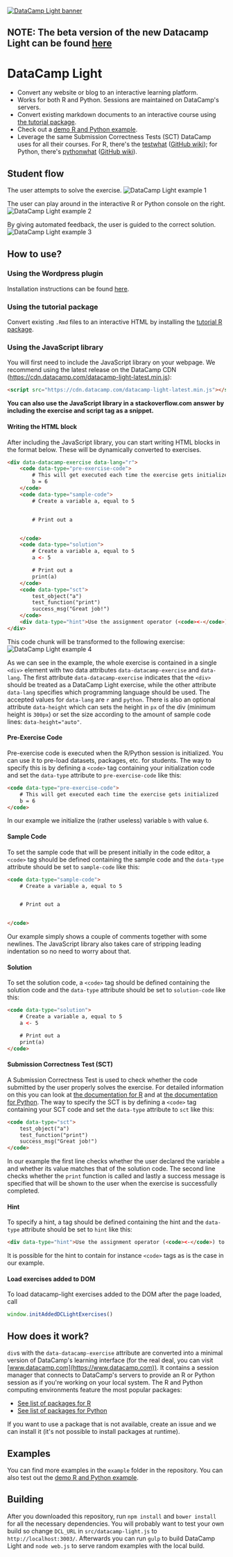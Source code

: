 [![DataCamp Light banner](https://assets.datacamp.com/img/github/datacamp-light/bannerv3.1.png "Banner")](https://cdn.datacamp.com/dcl/standalone-example.html)

## NOTE: The beta version of the new Datacamp Light can be found [here](https://github.com/datacamp/datacamp-light/tree/beta)

# DataCamp Light

* Convert any website or blog to an interactive learning platform.
* Works for both R and Python. Sessions are maintained on DataCamp's servers.
* Convert existing markdown documents to an interactive course using [the tutorial package](https://github.com/datacamp/tutorial).
* Check out a [demo R and Python example](https://cdn.datacamp.com/dcl/standalone-example.html).
* Leverage the same Submission Correctness Tests (SCT) DataCamp uses for all their courses. For R, there's the [testwhat](https://github.com/datacamp/testwhat) ([GitHub wiki](https://github.com/datacamp/testwhat/wiki)); for Python, there's [pythonwhat](https://github.com/datacamp/pythonwhat) ([GitHub wiki](https://github.com/datacamp/pythonwhat/wiki)).

## Student flow

The user attempts to solve the exercise.
![DataCamp Light example 1](https://assets.datacamp.com/img/github/datacamp-light/example_r_1.jpg "Example 1 R")

The user can play around in the interactive R or Python console on the right.
![DataCamp Light example 2](https://assets.datacamp.com/img/github/datacamp-light/example_r_2.jpg "Example 2 R")

By giving automated feedback, the user is guided to the correct solution.
![DataCamp Light example 3](https://assets.datacamp.com/img/github/datacamp-light/example_r_3.jpg "Example 3 R")

## How to use?

### Using the Wordpress plugin
Installation instructions can be found [here](https://github.com/datacamp/datacamp-light-wordpress).

### Using the tutorial package
Convert existing `.Rmd` files to an interactive HTML by installing the [tutorial R package](https://github.com/datacamp/tutorial).

### Using the JavaScript library
You will first need to include the JavaScript library on your webpage. We recommend using the latest release on the DataCamp CDN (<https://cdn.datacamp.com/datacamp-light-latest.min.js>):

```html
<script src="https://cdn.datacamp.com/datacamp-light-latest.min.js"></script>
```

**You can also use the JavaScript library in a stackoverflow.com answer by including the exercise and script tag as a snippet.**

#### Writing the HTML block

After including the JavaScript library, you can start writing HTML blocks in the format below. These will be dynamically converted to exercises.

```html
<div data-datacamp-exercise data-lang="r">
	<code data-type="pre-exercise-code">
		# This will get executed each time the exercise gets initialized
		b = 6
	</code>
	<code data-type="sample-code">
		# Create a variable a, equal to 5


		# Print out a


	</code>
	<code data-type="solution">
		# Create a variable a, equal to 5
		a <- 5

		# Print out a
		print(a)
	</code>
	<code data-type="sct">
		test_object("a")
		test_function("print")
		success_msg("Great job!")
	</code>
	<div data-type="hint">Use the assignment operator (<code><-</code>) to create the variable <code>a</code>.</div>
</div>
```

This code chunk will be transformed to the following exercise:
![DataCamp Light example 4](https://assets.datacamp.com/img/github/datacamp-light/example_r_start.jpg "Example 4")

As we can see in the example, the whole exercise is contained in a single `<div>` element with two data attributes `data-datacamp-exercise` and `data-lang`. The first attribute `data-datacamp-exercise` indicates that the `<div>` should be treated as a DataCamp Light exercise, while the other attribute `data-lang` specifies which programming language should be used. The accepted values for `data-lang` are `r` and `python`.
There is also an optional attribute `data-height` which can sets the height in `px` of the div (minimum height is `300px`) or set the size according to the amount of sample code lines: `data-height="auto"`.

#### Pre-Exercise Code

Pre-exercise code is executed when the R/Python session is initialized. You can use it to pre-load datasets, packages, etc. for students. The way to specify this is by defining a `<code>` tag containing your initialization code and set the `data-type` attribute to `pre-exercise-code` like this:

```html
<code data-type="pre-exercise-code">
	# This will get executed each time the exercise gets initialized
	b = 6
</code>
```

In our example we initialize the (rather useless) variable `b` with value `6`.

#### Sample Code

To set the sample code that will be present initially in the code editor, a `<code>` tag should be defined containing the sample code and the `data-type` attribute should be set to `sample-code` like this:

```html
<code data-type="sample-code">
	# Create a variable a, equal to 5


	# Print out a


</code>
```

Our example simply shows a couple of comments together with some newlines. The JavaScript library also takes care of stripping leading indentation so no need to worry about that.

#### Solution

To set the solution code, a `<code>` tag should be defined containing the solution code and the `data-type` attribute should be set to `solution-code` like this:

```html
<code data-type="solution">
	# Create a variable a, equal to 5
	a <- 5

	# Print out a
	print(a)
</code>
```

#### Submission Correctness Test (SCT)

A Submission Correctness Test is used to check whether the code submitted by the user properly solves the exercise. For detailed information on this you can look at [the documentation for R](https://github.com/datacamp/testwhat) and at [the documentation for Python](https://github.com/datacamp/pythonwhat). The way to specify the SCT is by defining a `<code>` tag containing your SCT code and set the `data-type` attribute to `sct` like this:

```html
<code data-type="sct">
	test_object("a")
	test_function("print")
	success_msg("Great job!")
</code>
```

In our example the first line checks whether the user declared the variable `a` and whether its value matches that of the solution code. The second line checks whether the `print` function is called and lastly a success message is specified that will be shown to the user when the exercise is successfully completed.

#### Hint

To specify a hint, a tag should be defined containing the hint and the `data-type` attribute should be set to `hint` like this:

```html
<div data-type="hint">Use the assignment operator (<code><-</code>) to create the variable <code>a</code>.</div>
```

It is possible for the hint to contain for instance `<code>` tags as is the case in our example.

#### Load exercises added to DOM

To load datacamp-light exercises added to the DOM after the page loaded, call

```javascript
window.initAddedDCLightExercises()
```

## How does it work?

`div`s with the `data-datacamp-exercise` attribute are converted into a minimal version of DataCamp's learning interface (for the real deal, you can visit [www.datacamp.com](https://www.datacamp.com)). It contains a session manager that connects to DataCamp's servers to provide an R or Python session as if you're working on your local system. The R and Python computing environments feature the most popular packages:

- [See list of packages for R](http://documents.datacamp.com/default_r_packages.txt)
- [See list of packages for Python](http://documents.datacamp.com/default_python_packages.txt)

If you want to use a package that is not available, create an issue and we can install it (it's not possible to install packages at runtime).

## Examples

You can find more examples in the `example` folder in the repository. You can also test out the [demo R and Python example](https://cdn.datacamp.com/dcl/standalone-example.html).

## Building

After you downloaded this repository, run `npm install` and `bower install` for all the necessary dependencies.
You will probably want to test your own build so change `DCL_URL` in `src/datacamp-light.js` to `http://localhost:3003/`.
Afterwards you can run `gulp` to build DataCamp Light and `node web.js` to serve random examples with the local build.
